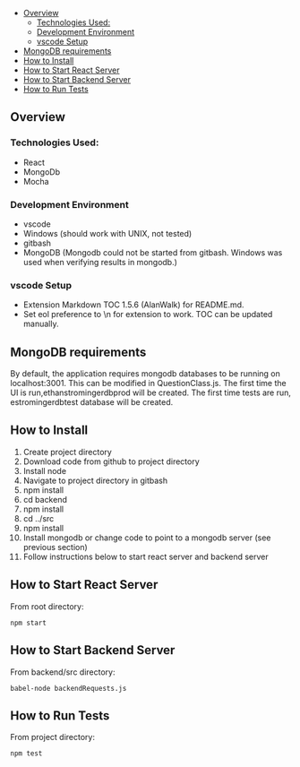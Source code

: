 <!--
TOC (Shortcut to update: Ctrl-M T).  Requires vscode plug-in Markdown TOC by
AlanWalk.  Can be manually updated if you don't have that plug-in.
-->
<!-- TOC -->

- [Overview](#overview)
  - [Technologies Used:](#technologies-used)
  - [Development Environment](#development-environment)
  - [vscode Setup](#vscode-setup)
- [MongoDB requirements](#mongodb-requirements)
- [How to Install](#how-to-install)
- [How to Start React Server](#how-to-start-react-server)
- [How to Start Backend Server](#how-to-start-backend-server)
- [How to Run Tests](#how-to-run-tests)

<!-- /TOC -->

## Overview

### Technologies Used:

- React
- MongoDb
- Mocha

### Development Environment

- vscode
- Windows (should work with UNIX, not tested)
- gitbash
- MongoDB (Mongodb could not be started from gitbash. Windows was used when verifying results in mongodb.)

### vscode Setup

- Extension Markdown TOC 1.5.6 (AlanWalk) for README.md.
- Set eol preference to \n for extension to work. TOC can be updated manually.

## MongoDB requirements

By default, the application requires mongodb databases to be running on localhost:3001. This can be modified in QuestionClass.js. The first time the UI is run,ethanstromingerdbprod will be created. The first time tests are run, estromingerdbtest database will be created.

## How to Install

1. Create project directory
1. Download code from github to project directory
1. Install node
1. Navigate to project directory in gitbash
1. npm install
1. cd backend
1. npm install
1. cd ../src
1. npm install
1. Install mongodb or change code to point to a mongodb server (see previous section)
1. Follow instructions below to start react server and backend server

## How to Start React Server

From root directory:

`npm start`<br/>

## How to Start Backend Server

From backend/src directory:

`babel-node backendRequests.js`<br/>

## How to Run Tests

From project directory:

`npm test`
